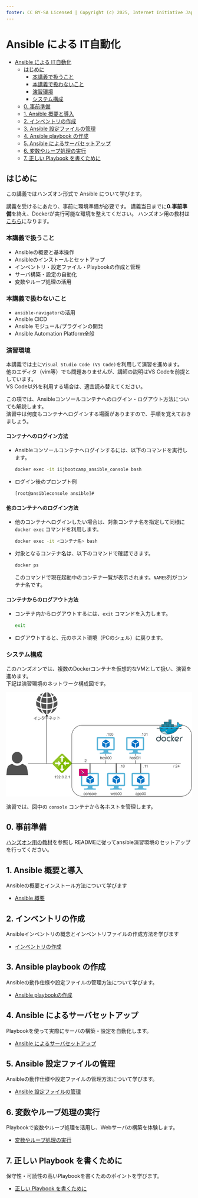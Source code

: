 ```yaml
---
footer: CC BY-SA Licensed | Copyright (c) 2025, Internet Initiative Japan Inc.
---
```


# Ansible による IT自動化

- [Ansible による IT自動化](#ansible-による-it自動化)
  - [はじめに](#はじめに)
    - [本講義で扱うこと](#本講義で扱うこと)
    - [本講義で扱わないこと](#本講義で扱わないこと)
    - [演習環境](#演習環境)
    - [システム構成](#システム構成)
  - [0. 事前準備](#0-事前準備)
  - [1. Ansible 概要と導入](#1-ansible-概要と導入)
  - [2. インベントリの作成](#2-インベントリの作成)
  - [3. Ansible 設定ファイルの管理](#3-ansible-設定ファイルの管理)
  - [4. Ansible playbook の作成](#4-ansible-playbook-の作成)
  - [5. Ansible によるサーバセットアップ](#5-ansible-によるサーバセットアップ)
  - [6. 変数やループ処理の実行](#6-変数やループ処理の実行)
  - [7. 正しい Playbook を書くために](#7-正しい-playbook-を書くために)


## はじめに

この講義ではハンズオン形式で Ansible について学びます。

講義を受けるにあたり、事前に環境準備が必要です。
講義当日までに**0.事前準備**を終え、Dockerが実行可能な環境を整えてください。
ハンズオン用の教材は[こちら](https://github.com/iij/ansible-exercise)になります。


### 本講義で扱うこと

- Ansibleの概要と基本操作
- Ansibleのインストールとセットアップ
- インベントリ・設定ファイル・Playbookの作成と管理
- サーバ構築・設定の自動化
- 変数やループ処理の活用

### 本講義で扱わないこと

- `ansible-navigator`の活用
- Ansible CICD
- Ansible モジュール/プラグインの開発
- Ansible Automation Platform全般

### 演習環境

本講義では主に`Visual Studio Code (VS Code)`を利用して演習を進めます。  
他のエディタ（vim等）でも問題ありませんが、講師の説明はVS Codeを前提としています。  
VS Code以外を利用する場合は、適宜読み替えてください。

この項では、Ansibleコンソールコンテナへのログイン・ログアウト方法についても解説します。  
演習中は何度もコンテナへログインする場面がありますので、手順を覚えておきましょう。

#### コンテナへのログイン方法

- Ansibleコンソールコンテナへログインするには、以下のコマンドを実行します。

  ```bash
  docker exec -it iijbootcamp_ansible_console bash
  ```

- ログイン後のプロンプト例

  ```bash
  [root@ansibleconsole ansible]#
  ```

#### 他のコンテナへのログイン方法

- 他のコンテナへログインしたい場合は、対象コンテナ名を指定して同様に `docker exec` コマンドを利用します。

  ```bash
  docker exec -it <コンテナ名> bash
  ```

- 対象となるコンテナ名は、以下のコマンドで確認できます。

  ```bash
  docker ps
  ```

  このコマンドで現在起動中のコンテナ一覧が表示されます。`NAMES`列がコンテナ名です。

#### コンテナからのログアウト方法

- コンテナ内からログアウトするには、`exit` コマンドを入力します。

  ```bash
  exit
  ```

- ログアウトすると、元のホスト環境（PCのシェル）に戻ります。


### システム構成

このハンズオンでは、複数のDockerコンテナを仮想的なVMとして扱い、演習を進めます。  
下記は演習環境のネットワーク構成図です。

![ネットワーク図](./images/network.drawio.png)

演習では、図中の `console` コンテナから各ホストを管理します。

## 0. 事前準備

[ハンズオン用の教材](https://github.com/iij/ansible-exercise)を参照し
READMEに従ってansible演習環境のセットアップを行ってください。

## 1. Ansible 概要と導入

Ansibleの概要とインストール方法について学びます

- [Ansible 概要](./INTRODUCTION.md)

## 2. インベントリの作成

Ansibleインベントリの概念とインベントリファイルの作成方法を学びます
- [インベントリの作成](./CREATE_INVENTORY.md)

## 3. Ansible playbook の作成

Ansibleの動作仕様や設定ファイルの管理方法について学びます。
- [Ansible playbookの作成](./CREATE_PLAYBOOK.md)

## 4. Ansible によるサーバセットアップ

Playbookを使って実際にサーバの構築・設定を自動化します。
- [Ansible によるサーバセットアップ](./CREATE_SERVER.md)

## 5. Ansible 設定ファイルの管理

Ansibleの動作仕様や設定ファイルの管理方法について学びます。
- [Ansible 設定ファイルの管理](./MANAGE_SETTINGS.md)

## 6. 変数やループ処理の実行

Playbookで変数やループ処理を活用し、Webサーバの構築を体験します。
- [変数やループ処理の実行](./USE_VARIABLE.md)

## 7. 正しい Playbook を書くために

保守性・可読性の高いPlaybookを書くためのポイントを学びます。
- [正しい Playbook を書くために](./ANSIBLE_CODE_STYLE.md)

<credit-footer/>
